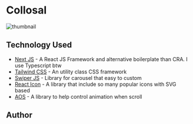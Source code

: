 # Collosal
![thumbnail](https://raw.githubusercontent.com/iceboy1406/collosal/main/public/images/screenshots/home.png)
<p align="center">


</p>


## Technology Used

 - [Next JS](https://nextjs.org/) - A React JS Framework and alternative boilerplate than CRA. I use Typescript btw
 - [Tailwind CSS](https://tailwindcss.com/) - An utility class CSS framework
 - [Swiper JS](https://swiperjs.com/) - Library for carousel that easy to custom
 - [React Icon](https://github.com/react-icons/react-icons) - A library that include so many popular icons with SVG based
 - [AOS](https://github.com/michalsnik/aos) - A library to help control animation when scroll
 
## Author
